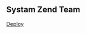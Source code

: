 ## Systam Zend Team

<a href="https://master--inquisitive-melomakarona-50cf94.netlify.app/">Deploy</a>
